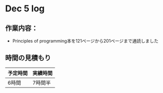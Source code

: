 # Dec 5 log
## 作業内容：
* Principles of programming本を121ページから201ページまで通読しました
## 時間の見積もり
予定時間 | 実績時間
-- | --
6時間 | 7時間半
